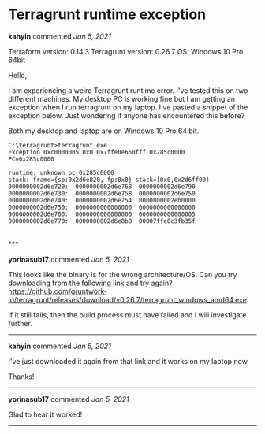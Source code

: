 # Terragrunt runtime exception

**kahyin** commented *Jan 5, 2021*

Terraform version: 0.14.3
Terragrunt version: 0.26.7
OS: Windows 10 Pro 64bit

Hello,

I am experiencing a weird Terragrunt runtime error. I've tested this on two different machines. My desktop PC is working fine but I am getting an exception when I run terragrunt on my laptop. I've pasted a snippet of the exception below. Just wondering if anyone has encountered this before?

Both my desktop and laptop are on Windows 10 Pro 64 bit.

```
C:\terragrunt>terragrunt.exe
Exception 0xc0000005 0x0 0x7ffe0e650fff 0x285c0000
PC=0x285c0000

runtime: unknown pc 0x285c0000
stack: frame={sp:0x2d6e820, fp:0x0} stack=[0x0,0x2d6ff00)
0000000002d6e720:  0000000002d6e768  0000000002d6e790
0000000002d6e730:  0000000002d6e758  0000000002d6e750
0000000002d6e740:  0000000002d6e754  0000000002eb0000
0000000002d6e750:  0000000000000000  0000000000000000
0000000002d6e760:  0000000000000000  0000000000000005
0000000002d6e770:  0000000002d6e8b8  00007ffe0c3fb35f
```
<br />
***


**yorinasub17** commented *Jan 5, 2021*

This looks like the binary is for the wrong architecture/OS. Can you try downloading from the following link and try again? https://github.com/gruntwork-io/terragrunt/releases/download/v0.26.7/terragrunt_windows_amd64.exe

If it still fails, then the build process must have failed and I will investigate further.
***

**kahyin** commented *Jan 5, 2021*

I've just downloaded it again from that link and it works on my laptop now.

Thanks!
***

**yorinasub17** commented *Jan 5, 2021*

Glad to hear it worked!
***


